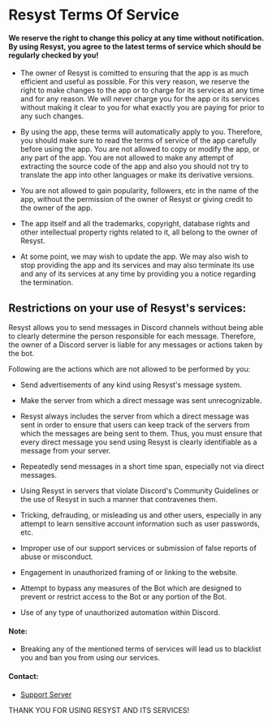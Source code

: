 # Resyst Terms Of Service


#### We reserve the right to change this policy at any time without notification. By using Resyst, you agree to the latest terms of service which should be regularly checked by you!

* The owner of Resyst is comitted to ensuring that the app is as much efficient and useful as possible. For this very reason, we reserve the right to make changes to the app or to charge for its services at any time and for any reason. We will never charge you for the app or its services without making it clear to you for what exactly you are paying for prior to any such changes.

* By using the app, these terms will automatically apply to you. Therefore, you should make sure to read the terms of service of the app carefully before using the app. You are not allowed to copy or modify the app, or any part of the app. You are not allowed to make any attempt of extracting the source code of the app and also you should not try to translate the app into other languages or make its derivative versions.

* You are not allowed to gain popularity, followers, etc in the name of the app, without the permission of the owner of Resyst or giving credit to the owner of the app.

* The app itself and all the trademarks, copyright, database rights and other intellectual property rights related to it, all belong to the owner of Resyst.

* At some point, we may wish to update the app. We may also wish to stop providing the app and its services and may also terminate its use and any of its services at any time by providing you a notice regarding the termination.

## Restrictions on your use of Resyst's services:

Resyst allows you to send messages in Discord channels without being able to clearly determine the person responsible for each message. Therefore, the owner of a Discord server is liable for any messages or actions taken by the bot.

Following are the actions which are not allowed to be performed by you:

* Send advertisements of any kind using Resyst's message system.

* Make the server from which a direct message was sent unrecognizable.

* Resyst always includes the server from which a direct message was sent in order to ensure that users can keep track of the servers from which the messages are being sent to them. Thus, you must ensure that every direct message you send using Resyst is clearly identifiable as a message from your server.

* Repeatedly send messages in a short time span, especially not via direct messages.

* Using Resyst in servers that violate Discord's Community Guidelines or the use of Resyst in such a manner that contravenes them.

* Tricking, defrauding, or misleading us and other users, especially in any attempt to learn sensitive account information such as user passwords, etc.

* Improper use of our support services or submission of false reports of abuse or misconduct.

* Engagement in unauthorized framing of or linking to the website.

* Attempt to bypass any measures of the Bot which are designed to prevent or restrict access to the Bot or any portion of the Bot.

* Use of any type of unauthorized automation within Discord.

#### Note: 

* Breaking any of the mentioned terms of services will lead us to blacklist you and ban you from using our services.

#### Contact: 

* [Support Server](https://discord.gg/uuACCbfUpU)



THANK YOU FOR USING RESYST AND ITS SERVICES!
